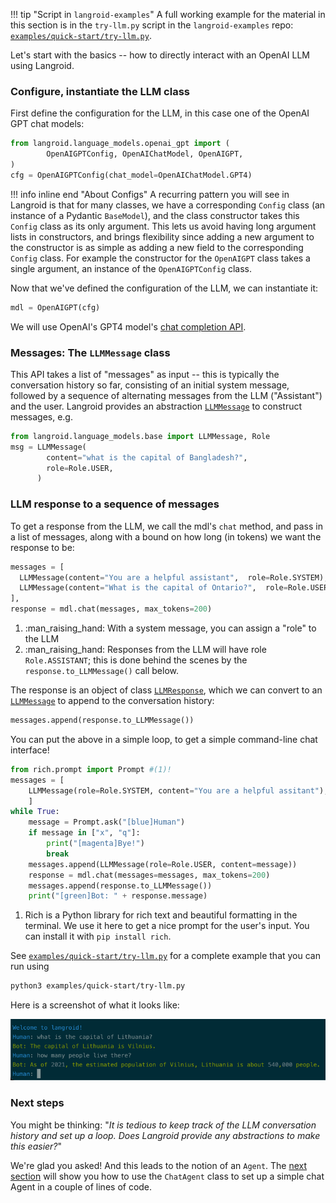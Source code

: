 !!! tip "Script in `langroid-examples`"
        A full working example for the material in this section is 
        in the `try-llm.py` script in the `langroid-examples` repo:
        [`examples/quick-start/try-llm.py`](https://github.com/langroid/langroid-examples/tree/main/examples/quick-start/try-llm.py).
        

Let's start with the basics -- how to directly interact with an OpenAI LLM
using Langroid.

### Configure, instantiate the LLM class

First define the configuration for the LLM, in this case one of the
OpenAI GPT chat models:
```py
from langroid.language_models.openai_gpt import ( 
        OpenAIGPTConfig, OpenAIChatModel, OpenAIGPT,
)
cfg = OpenAIGPTConfig(chat_model=OpenAIChatModel.GPT4)
```
!!! info inline end "About Configs"
        A recurring pattern you will see in Langroid is that for many classes,
        we have a corresponding `Config` class (an instance of a Pydantic `BaseModel`),
        and the class constructor takes this `Config` class as its only argument.
        This lets us avoid having long argument lists in constructors, and brings flexibility
        since adding a new argument to the constructor is as simple as adding a new field
        to the corresponding `Config` class.
        For example the constructor for the `OpenAIGPT` class takes a single argument,
        an instance of the `OpenAIGPTConfig` class.

Now that we've defined the configuration of the LLM, we can instantiate it:
```py
mdl = OpenAIGPT(cfg)
```


We will use OpenAI's GPT4 model's [chat completion API](https://platform.openai.com/docs/guides/gpt/chat-completions-api).

### Messages: The `LLMMessage` class

This API takes a list of "messages" as input -- this is typically the conversation
history so far, consisting of an initial system message, followed by a sequence
of alternating messages from the LLM ("Assistant") and the user.
Langroid provides an abstraction 
[`LLMMessage`](/reference/language_models/base/#langroid.language_models.base.LLMMessage) to construct messages, e.g.
```py
from langroid.language_models.base import LLMMessage, Role
msg = LLMMessage(
        content="what is the capital of Bangladesh?",
        role=Role.USER,
      )
```

### LLM response to a sequence of messages

To get a response from the LLM, we call the mdl's `chat` method,
and pass in a list of messages, along with a bound on how long (in tokens)
we want the response to be:
```py
messages = [
  LLMMessage(content="You are a helpful assistant",  role=Role.SYSTEM), #(1)!
  LLMMessage(content="What is the capital of Ontario?",  role=Role.USER),#(2)!
],
response = mdl.chat(messages, max_tokens=200)
```

1. :man_raising_hand: With a system message, you can assign a "role" to the LLM
2. :man_raising_hand: Responses from the LLM will have role `Role.ASSISTANT`;
   this is done behind the scenes by the `response.to_LLMMessage()` call below.

The response is an object of class [`LLMResponse`](/reference/language_models/base), 
which we can convert to an
[`LLMMessage`](/reference/language_models/base/#langroid.language_models.base.LLMMessage) to append to the conversation history:
```py
messages.append(response.to_LLMMessage())
```

You can put the above in a simple loop, 
to get a simple command-line chat interface!

```py
from rich.prompt import Prompt #(1)!
messages = [
    LLMMessage(role=Role.SYSTEM, content="You are a helpful assitant"),
    ]
while True:
    message = Prompt.ask("[blue]Human")
    if message in ["x", "q"]:
        print("[magenta]Bye!")
        break
    messages.append(LLMMessage(role=Role.USER, content=message))
    response = mdl.chat(messages=messages, max_tokens=200)
    messages.append(response.to_LLMMessage())
    print("[green]Bot: " + response.message)
```

1. Rich is a Python library for rich text and beautiful formatting in the terminal.
   We use it here to get a nice prompt for the user's input.
   You can install it with `pip install rich`.

See [`examples/quick-start/try-llm.py`](https://github.com/langroid/langroid-examples/blob/main/examples/quick-start/try-llm.py)
for a complete example that you can run using
```bash
python3 examples/quick-start/try-llm.py
```

Here is a screenshot of what it looks like:

![try-llm.png](try-llm.png)

### Next steps
You might be thinking: 
"_It is tedious to keep track of the LLM conversation history and set up a 
loop. Does Langroid provide any abstractions to make this easier?_"

We're glad you asked! And this leads to the notion of an `Agent`. 
The [next section](chat-agent.md) will show you how to use the `ChatAgent` class 
to set up a simple chat Agent in a couple of lines of code.

